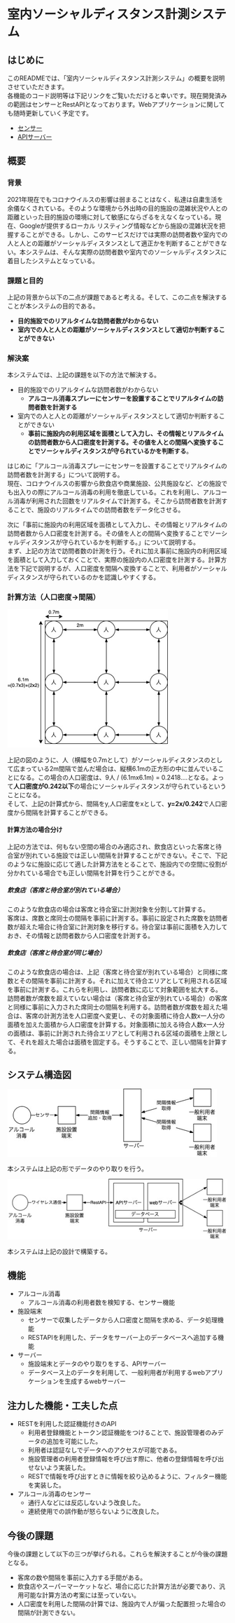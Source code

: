 # 室内ソーシャルディスタンス計測システム

## はじめに

このREADMEでは、「室内ソーシャルディスタンス計測システム」の概要を説明させていただきます。</br>各機能のコード説明等は下記リンクをご覧いただけると幸いです。現在開発済みの範囲はセンサーとRestAPIとなっております。Webアプリケーションに関しても随時更新していく予定です。

- [センサー](./doc/Sensor.md)
- [APIサーバー](./doc/APIServer.md)

## 概要

### 背景

2021年現在でもコロナウイルスの影響は弱まることはなく、私達は自粛生活を余儀なくされている。そのような環境から外出時の目的施設の混雑状況や人との距離といった目的施設の環境に対して敏感にならざるをえなくなっている。現在、Googleが提供するローカル リスティング情報などから施設の混雑状況を把握することができる。しかし、このサービスだけでは実際の訪問者数や室内での人と人との距離がソーシャルディスタンスとして適正かを判断することができない。本システムは、そんな実際の訪問者数や室内でのソーシャルディスタンスに着目したシステムとなっている。

### 課題と目的

上記の背景から以下の二点が課題であると考える。そして、この二点を解決することが本システムの目的である。

- **目的施設でのリアルタイムな訪問者数がわからない**
- **室内での人と人との距離がソーシャルディスタンスとして適切か判断することができない**

### 解決案

本システムでは、上記の課題を以下の方法で解決する。

- 目的施設でのリアルタイムな訪問者数がわからない
  - **アルコール消毒スプレーにセンサーを設置することでリアルタイムの訪問者数を計測する**
- 室内での人と人との距離がソーシャルディスタンスとして適切か判断することができない
  - **事前に施設内の利用区域を面積として入力し、その情報とリアルタイムの訪問者数から人口密度を計測する。その値を人との間隔へ変換することでソーシャルディスタンスが守られているかを判断する**。

はじめに「アルコール消毒スプレーにセンサーを設置することでリアルタイムの訪問者数を計測する」について説明する。</br>現在、コロナウイルスの影響から飲食店や商業施設、公共施設など、どの施設でも出入りの際にアルコール消毒の利用を徹底している。これを利用し、アルコール消毒が利用された回数をリアルタイムで計測する。そこから訪問者数を計測することで、施設のリアルタイムでの訪問者数をデータ化させる。

次に「事前に施設内の利用区域を面積として入力し、その情報とリアルタイムの訪問者数から人口密度を計測する。その値を人との間隔へ変換することでソーシャルディスタンスが守られているかを判断する。」について説明する。</br>まず、上記の方法で訪問者数の計測を行う。それに加え事前に施設内の利用区域を面積として入力しておくことで、実際の施設内の人口密度を計測する。計算方法を下記で説明するが、人口密度を間隔へ変換することで、利用者がソーシャルディスタンスが守られているのかを認識しやすくする。

### 計算方法（人口密度→間隔）

![図1 人口密度](./doc/img/diagram01.jpg)

上記の図のように、人（横幅を0.7mとして）がソーシャルディスタンスのとして広まっている2m間隔で並んだ場合は、縦横6.1mの正方形の中に並んでいることになる。この場合の人口密度は、9人 / (6.1mx6.1m)  = 0.2418....となる。よって**人口密度が0.242以下**の場合にソーシャルディスタンスが守られているということになる。</br>そして、上記の計算式から、間隔をy,人口密度をxとして、**y=2x/0.242**で人口密度から間隔を計算することができる。

#### 計算方法の場合分け

上記の方法では、何もない空間の場合のみ適応され、飲食店といった客席と待合室が別れている施設では正しい間隔を計算することができない。そこで、下記のようなに施設に応じて適した計算方法をとることで、施設内での空間に役割が分かれている場合でも正しい間隔を計算を行うことができる。

##### 飲食店（客席と待合室が別れている場合）

このような飲食店の場合は客席と待合室に計測対象を分割して計算する。</br>客席は、席数と席同士の間隔を事前に計測する。事前に設定された席数を訪問者数が超えた場合に待合室に計測対象を移行する。待合室は事前に面積を入力しておき、その情報と訪問者数から人口密度を計測する。

##### 飲食店（客席と待合室が同じ場合）

このような飲食店の場合は、上記（客席と待合室が別れている場合）と同様に席数とその間隔を事前に計測する。それに加えて待合エリアとして利用される区域を事前に計測する。これらを利用し、訪問者数に応じて対象範囲を拡大する。</br>訪問者数が席数を超えていない場合は（客席と待合室が別れている場合）の客席と同様に事前に入力された席同士の間隔を利用する。訪問者数が席数を超えた場合は、客席の計測方法を人口密度へ変更し、その対象面積に待合人数x一人分の面積を加えた面積から人口密度を計算する。対象面積に加える待合人数x一人分の面積は、事前に計測された待合エリアとして利用される区域の面積を上限として、それを超えた場合は面積を固定する。そうすることで、正しい間隔を計算する。

## システム構造図

![図1 システム構造](./doc/img/diagram02.jpg)

本システムは上記の形でデータのやり取りを行う。

![図1 システム設計](./doc/img/diagram03.jpg)

本システムは上記の設計で構築する。

## 機能

- アルコール消毒
  - アルコール消毒の利用者数を検知する、センサー機能
- 施設端末
  - センサーで収集したデータから人口密度と間隔を求める、データ処理機能
  - RESTAPIを利用した、データをサーバー上のデータベースへ追加する機能
- サーバー
  - 施設端末とデータのやり取りをする、APIサーバー
  - データベース上のデータを利用して、一般利用者が利用するwebアプリケーションを生成するwebサーバー

## 注力した機能・工夫した点

- RESTを利用した認証機能付きのAPI
  - 利用者登録機能とトークン認証機能をつけることで、施設管理者のみデータの追加を可能にした。
  - 利用者は認証なしでデータへのアクセスが可能である。
  - 施設管理者の利用者登録情報を呼び出す際に、他者の登録情報を呼び出せないよう実装した。
  - RESTで情報を呼び出すときに情報を絞り込めるように、フィルター機能を実装した。
- アルコール消毒のセンサー
  - 通行人などには反応しないよう改良した。
  - 連続使用での誤作動が怒らないように改良した。

## 今後の課題

今後の課題として以下の三つが挙げられる。これらを解決することが今後の課題となる。

- 客席の数や間隔を事前に入力する手間がある。
- 飲食店やスーパーマーケットなど、場合に応じた計算方法が必要であり、汎用可能な計算方法の考案には至っていない。
- 人口密度を利用した間隔の計算では、施設内で人が偏った配置担った場合の間隔が計測できない。

